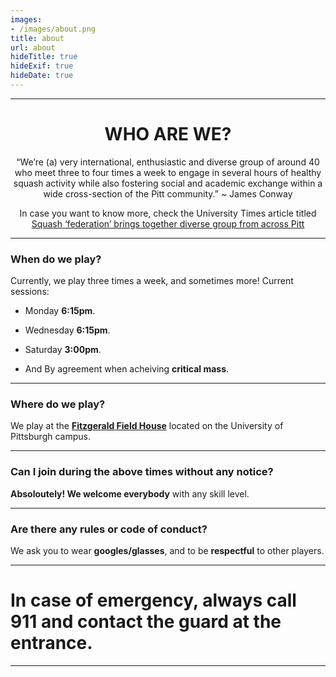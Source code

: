 ```yaml
---
images:
- /images/about.png
title: about
url: about
hideTitle: true
hideExif: true
hideDate: true
---
```


---

<center>
	<h1>
	WHO ARE WE?
	</h1>
</center>

<center>
“We’re (a) very international, enthusiastic and diverse group of around 40 who meet three to four times a week to engage in several hours of healthy squash activity while also fostering social and academic exchange within a wide cross-section of the Pitt community.” ~ James Conway

In case you want to know more, check the University Times article titled [Squash ‘federation’ brings together diverse group from across Pitt](https://www.utimes.pitt.edu/news/squash-federation-brings)
</center>

---

### When do we play?

Currently, we play three times a week, and sometimes more! Current sessions:

- Monday **6:15pm**.

- Wednesday **6:15pm**.

- Saturday **3:00pm**.

- And By agreement when acheiving **critical mass**.

---

### Where do we play?

We play at the [**Fitzgerald Field House**](https://en.wikipedia.org/wiki/Fitzgerald_Field_House) located on the University of Pittsburgh campus.

---

### Can I join during the above times without any notice?

**Absoloutely! We welcome everybody** with any skill level.

---

### Are there any rules or code of conduct?

We ask you to wear **googles/glasses**, and to be **respectful** to other players.

---

# In case of emergency, always call 911 and contact the guard at the entrance.

---

